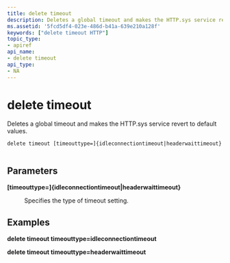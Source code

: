 ```yaml
---
title: delete timeout
description: Deletes a global timeout and makes the HTTP.sys service revert to default values.
ms.assetid: '5fcd5df4-023e-486d-b41a-639e210a128f'
keywords: ["delete timeout HTTP"]
topic_type:
- apiref
api_name:
- delete timeout
api_type:
- NA
---
```


# delete timeout

Deletes a global timeout and makes the HTTP.sys service revert to default values.

``` syntax
delete timeout [timeouttype=]{idleconnectiontimeout|headerwaittimeout}
 
```

## Parameters

<dl> <dt>

<span id="_timeouttype___idleconnectiontimeout_headerwaittimeout_"></span><span id="_TIMEOUTTYPE___IDLECONNECTIONTIMEOUT_HEADERWAITTIMEOUT_"></span>**\[timeouttype=\]{idleconnectiontimeout\|headerwaittimeout}**
</dt> <dd>

Specifies the type of timeout setting.

</dd> </dl>

## Examples

**delete timeout timeouttype=idleconnectiontimeout**

**delete timeout timeouttype=headerwaittimeout**

 

 




